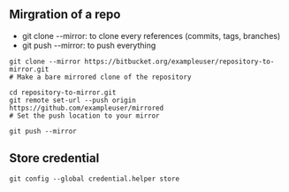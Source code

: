 ## Mirgration of a repo
* git clone --mirror: to clone every references (commits, tags, branches)
* git push --mirror: to push everything

```
git clone --mirror https://bitbucket.org/exampleuser/repository-to-mirror.git
# Make a bare mirrored clone of the repository

cd repository-to-mirror.git
git remote set-url --push origin https://github.com/exampleuser/mirrored
# Set the push location to your mirror

git push --mirror
```

## Store credential

```
git config --global credential.helper store
```
